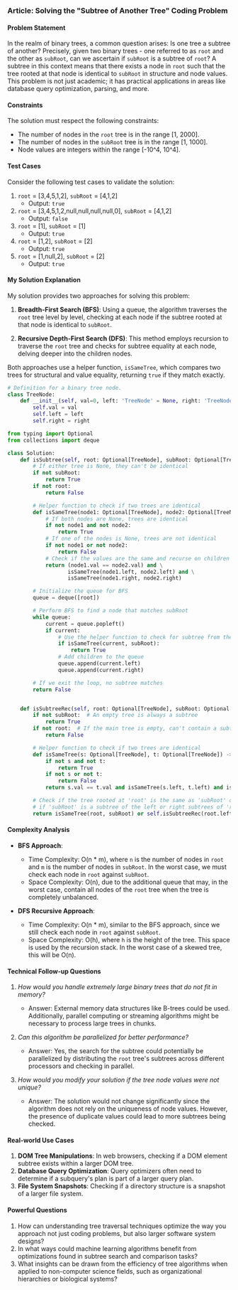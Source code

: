 ### Article: Solving the "Subtree of Another Tree" Coding Problem

#### Problem Statement

In the realm of binary trees, a common question arises: Is one tree a subtree of another? Precisely, given two binary trees - one referred to as `root` and the other as `subRoot`, can we ascertain if `subRoot` is a subtree of `root`? A subtree in this context means that there exists a node in `root` such that the tree rooted at that node is identical to `subRoot` in structure and node values. This problem is not just academic; it has practical applications in areas like database query optimization, parsing, and more.

#### Constraints

The solution must respect the following constraints:

- The number of nodes in the `root` tree is in the range [1, 2000].
- The number of nodes in the `subRoot` tree is in the range [1, 1000].
- Node values are integers within the range [-10^4, 10^4].

#### Test Cases

Consider the following test cases to validate the solution:

1. `root` = [3,4,5,1,2], `subRoot` = [4,1,2]
   - Output: `true`
2. `root` = [3,4,5,1,2,null,null,null,null,0], `subRoot` = [4,1,2]
   - Output: `false`
3. `root` = [1], `subRoot` = [1]
   - Output: `true`
4. `root` = [1,2], `subRoot` = [2]
   - Output: `true`
5. `root` = [1,null,2], `subRoot` = [2]
   - Output: `true`
   
#### My Solution Explanation

My solution provides two approaches for solving this problem:

1. **Breadth-First Search (BFS)**: Using a queue, the algorithm traverses the `root` tree level by level, checking at each node if the subtree rooted at that node is identical to `subRoot`.

2. **Recursive Depth-First Search (DFS)**: This method employs recursion to traverse the `root` tree and checks for subtree equality at each node, delving deeper into the children nodes.

Both approaches use a helper function, `isSameTree`, which compares two trees for structural and value equality, returning `true` if they match exactly.

```python
# Definition for a binary tree node.
class TreeNode:
    def __init__(self, val=0, left: 'TreeNode' = None, right: 'TreeNode' = None):
        self.val = val
        self.left = left
        self.right = right

from typing import Optional
from collections import deque

class Solution:
    def isSubtree(self, root: Optional[TreeNode], subRoot: Optional[TreeNode]) -> bool:
        # If either tree is None, they can't be identical
        if not subRoot:
            return True
        if not root:
            return False

        # Helper function to check if two trees are identical
        def isSameTree(node1: Optional[TreeNode], node2: Optional[TreeNode]) -> bool:
            # If both nodes are None, trees are identical
            if not node1 and not node2:
                return True
            # If one of the nodes is None, trees are not identical
            if not node1 or not node2:
                return False
            # Check if the values are the same and recurse on children
            return (node1.val == node2.val) and \
                   isSameTree(node1.left, node2.left) and \
                   isSameTree(node1.right, node2.right)

        # Initialize the queue for BFS
        queue = deque([root])

        # Perform BFS to find a node that matches subRoot
        while queue:
            current = queue.popleft()
            if current:
                # Use the helper function to check for subtree from the current node
                if isSameTree(current, subRoot):
                    return True
                # Add children to the queue
                queue.append(current.left)
                queue.append(current.right)

        # If we exit the loop, no subtree matches
        return False


    def isSubtreeRec(self, root: Optional[TreeNode], subRoot: Optional[TreeNode]) -> bool:
        if not subRoot:  # An empty tree is always a subtree
            return True
        if not root:  # If the main tree is empty, can't contain a subtree
            return False

        # Helper function to check if two trees are identical
        def isSameTree(s: Optional[TreeNode], t: Optional[TreeNode]) -> bool:
            if not s and not t:
                return True
            if not s or not t:
                return False
            return s.val == t.val and isSameTree(s.left, t.left) and isSameTree(s.right, t.right)

        # Check if the tree rooted at 'root' is the same as 'subRoot' or
        # if 'subRoot' is a subtree of the left or right subtrees of 'root'
        return isSameTree(root, subRoot) or self.isSubtreeRec(root.left, subRoot) or self.isSubtreeRec(root.right, subRoot)
```

#### Complexity Analysis

- **BFS Approach**: 
  - Time Complexity: O(n * m), where `n` is the number of nodes in `root` and `m` is the number of nodes in `subRoot`. In the worst case, we must check each node in `root` against `subRoot`.
  - Space Complexity: O(n), due to the additional queue that may, in the worst case, contain all nodes of the `root` tree when the tree is completely unbalanced.

- **DFS Recursive Approach**:
  - Time Complexity: O(n * m), similar to the BFS approach, since we still check each node in `root` against `subRoot`.
  - Space Complexity: O(h), where `h` is the height of the tree. This space is used by the recursion stack. In the worst case of a skewed tree, this will be O(n).

#### Technical Follow-up Questions

1. _How would you handle extremely large binary trees that do not fit in memory?_
   - Answer: External memory data structures like B-trees could be used. Additionally, parallel computing or streaming algorithms might be necessary to process large trees in chunks.

2. _Can this algorithm be parallelized for better performance?_
   - Answer: Yes, the search for the subtree could potentially be parallelized by distributing the `root` tree's subtrees across different processors and checking in parallel.

3. _How would you modify your solution if the tree node values were not unique?_
   - Answer: The solution would not change significantly since the algorithm does not rely on the uniqueness of node values. However, the presence of duplicate values could lead to more subtrees being checked.

#### Real-world Use Cases

1. **DOM Tree Manipulations**: In web browsers, checking if a DOM element subtree exists within a larger DOM tree.
2. **Database Query Optimization**: Query optimizers often need to determine if a subquery's plan is part of a larger query plan.
3. **File System Snapshots**: Checking if a directory structure is a snapshot of a larger file system.

#### Powerful Questions

1. How can understanding tree traversal techniques optimize the way you approach not just coding problems, but also larger software system designs?
2. In what ways could machine learning algorithms benefit from optimizations found in subtree search and comparison tasks?
3. What insights can be drawn from the efficiency of tree algorithms when applied to non-computer science fields, such as organizational hierarchies or biological systems?